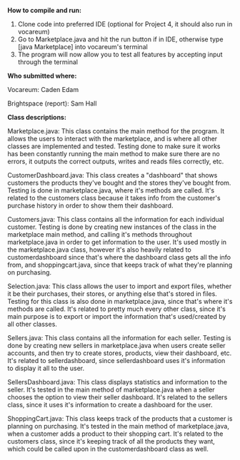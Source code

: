 <b>How to compile and run:</b>
1. Clone code into preferred IDE (optional for Project 4, it should also run in vocareum)
2. Go to Marketplace.java and hit the run button if in IDE, otherwise type [java Marketplace] into vocareum's terminal
3. The program will now allow you to test all features by accepting input through the terminal

<b>Who submitted where:</b>

Vocareum: Caden Edam

Brightspace (report): Sam Hall

<b>Class descriptions:</b>

Marketplace.java: This class contains the main method for the program. It allows the users to interact with the marketplace, and is where all other classes are implemented and tested. Testing done to make sure it works has been constantly running the main method to make sure there are no errors, it outputs the correct outputs, writes and reads files correctly, etc. 

CustomerDashboard.java: This class creates a "dashboard" that shows customers the products they've bought and the stores they've bought from. Testing is done in marketplace.java, where it's methods are called. It's related to the customers class because it takes info from the customer's purchase history in order to show them their dashboard.

Customers.java: This class contains all the information for each individual customer. Testing is done by creating new instances of the class in the marketplace main method, and calling it's methods throughout marketplace.java in order to get information to the user. It's used mostly in the marketplace.java class, however it's also heavily related to customerdashboard since that's where the dashboard class gets all the info from, and shoppingcart.java, since that keeps track of what they're planning on purchasing.

Selection.java: This class allows the user to import and export files, whether it be their purchases, their stores, or anything else that's stored in files. Testing for this class is also done in marketplace.java, since that's where it's methods are called. It's related to pretty much every other class, since it's main purpose is to export or import the information that's used/created by all other classes.

Sellers.java: This class contains all the information for each seller. Testing is done by creating new sellers in marketplace.java when users create seller accounts, and then try to create stores, products, view their dashboard, etc. It's related to sellerdashboard, since sellerdashboard uses it's information to display it all to the user. 

SellersDashboard.java: This class displays statistics and information to the seller. It's tested in the main method of marketplace.java when a seller chooses the option to view their seller dashboard. It's related to the sellers class, since it uses it's information to create a dashboard for the user. 

ShoppingCart.java: This class keeps track of the products that a customer is planning on purchasing. It's tested in the main method of marketplace.java, when a customer adds a product to their shopping cart. It's related to the customers class, since it's keeping track of all the products they want, which could be called upon in the customerdashboard class as well.
